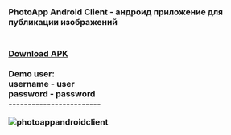 <h3>PhotoApp Android Client - андроид приложение для публикации изображений<h3>
<br>
<a href="https://github.com/tuxby/PhotoAppAndroidClient/releases/tag/PhotoAppAndroidClient"> Download APK </a><br>
<br>
Demo user:<br>
username - user<br>
password - password<br>
  ------------------------

![photoappandroidclient](https://user-images.githubusercontent.com/87657613/235104080-9f01f14f-771e-4e15-8ae7-f641f10f458b.png)
